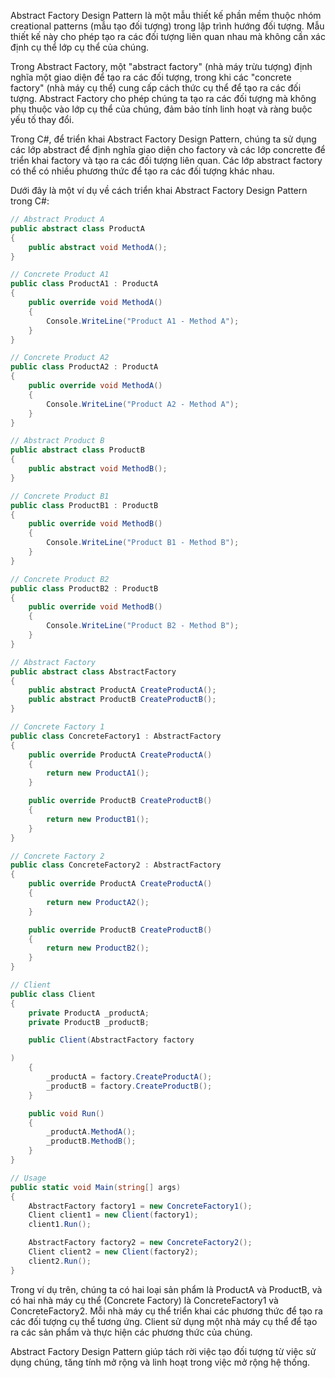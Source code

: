 Abstract Factory Design Pattern là một mẫu thiết kế phần mềm thuộc nhóm creational patterns (mẫu tạo đối tượng) trong lập trình hướng đối tượng. Mẫu thiết kế này cho phép tạo ra các đối tượng liên quan nhau mà không cần xác định cụ thể lớp cụ thể của chúng.

Trong Abstract Factory, một "abstract factory" (nhà máy trừu tượng) định nghĩa một giao diện để tạo ra các đối tượng, trong khi các "concrete factory" (nhà máy cụ thể) cung cấp cách thức cụ thể để tạo ra các đối tượng. Abstract Factory cho phép chúng ta tạo ra các đối tượng mà không phụ thuộc vào lớp cụ thể của chúng, đảm bảo tính linh hoạt và ràng buộc yếu tố thay đổi.

Trong C#, để triển khai Abstract Factory Design Pattern, chúng ta sử dụng các lớp abstract để định nghĩa giao diện cho factory và các lớp concrette để triển khai factory và tạo ra các đối tượng liên quan. Các lớp abstract factory có thể có nhiều phương thức để tạo ra các đối tượng khác nhau.

Dưới đây là một ví dụ về cách triển khai Abstract Factory Design Pattern trong C#:

```csharp
// Abstract Product A
public abstract class ProductA
{
    public abstract void MethodA();
}

// Concrete Product A1
public class ProductA1 : ProductA
{
    public override void MethodA()
    {
        Console.WriteLine("Product A1 - Method A");
    }
}

// Concrete Product A2
public class ProductA2 : ProductA
{
    public override void MethodA()
    {
        Console.WriteLine("Product A2 - Method A");
    }
}

// Abstract Product B
public abstract class ProductB
{
    public abstract void MethodB();
}

// Concrete Product B1
public class ProductB1 : ProductB
{
    public override void MethodB()
    {
        Console.WriteLine("Product B1 - Method B");
    }
}

// Concrete Product B2
public class ProductB2 : ProductB
{
    public override void MethodB()
    {
        Console.WriteLine("Product B2 - Method B");
    }
}

// Abstract Factory
public abstract class AbstractFactory
{
    public abstract ProductA CreateProductA();
    public abstract ProductB CreateProductB();
}

// Concrete Factory 1
public class ConcreteFactory1 : AbstractFactory
{
    public override ProductA CreateProductA()
    {
        return new ProductA1();
    }

    public override ProductB CreateProductB()
    {
        return new ProductB1();
    }
}

// Concrete Factory 2
public class ConcreteFactory2 : AbstractFactory
{
    public override ProductA CreateProductA()
    {
        return new ProductA2();
    }

    public override ProductB CreateProductB()
    {
        return new ProductB2();
    }
}

// Client
public class Client
{
    private ProductA _productA;
    private ProductB _productB;

    public Client(AbstractFactory factory

)
    {
        _productA = factory.CreateProductA();
        _productB = factory.CreateProductB();
    }

    public void Run()
    {
        _productA.MethodA();
        _productB.MethodB();
    }
}

// Usage
public static void Main(string[] args)
{
    AbstractFactory factory1 = new ConcreteFactory1();
    Client client1 = new Client(factory1);
    client1.Run();

    AbstractFactory factory2 = new ConcreteFactory2();
    Client client2 = new Client(factory2);
    client2.Run();
}
```

Trong ví dụ trên, chúng ta có hai loại sản phẩm là ProductA và ProductB, và có hai nhà máy cụ thể (Concrete Factory) là ConcreteFactory1 và ConcreteFactory2. Mỗi nhà máy cụ thể triển khai các phương thức để tạo ra các đối tượng cụ thể tương ứng. Client sử dụng một nhà máy cụ thể để tạo ra các sản phẩm và thực hiện các phương thức của chúng.

Abstract Factory Design Pattern giúp tách rời việc tạo đối tượng từ việc sử dụng chúng, tăng tính mở rộng và linh hoạt trong việc mở rộng hệ thống.
